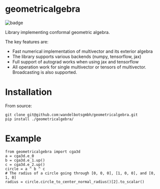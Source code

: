 # geometricalgebra

![badge](https://github.com/wandelbotsgmbh/geometricalgebra/actions/workflows/python-app.yml/badge.svg)

Library implementing conformal geometric algebra.

The key features are:
- Fast numerical implementation of multivector and its exterior algebra
- The library supports various backends (numpy, tensorflow, jax)
- Full support of autograd works when using jax and tensorflow
- All operation work for single multivector or tensors of multivector. Broadcasting is also supported.


# Installation

From source:

    git clone git@github.com:wandelbotsgmbh/geometricalgebra.git
    pip install ./geometricalgebra/

# Example

    from geometricalgebra import cga3d
    a = cga3d.e_0
    b = cga3d.e_1.up()
    c = cga3d.e_2.up()
    circle = a ^ b ^ c
    # The radius of a circle going through [0, 0, 0], [1, 0, 0], and [0, 1, 0]
    radius = circle.circle_to_center_normal_radius()[2].to_scalar()
